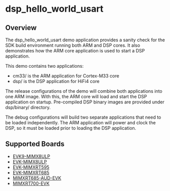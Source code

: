 # dsp_hello_world_usart

## Overview
The dsp_hello_world_usart demo application provides a sanity check for the SDK build
environment running both ARM and DSP cores. It also demonstrates how the ARM 
core application is used to start a DSP application.

This demo contains two applications:
- cm33/ is the ARM application for Cortex-M33 core
- dsp/ is the DSP application for HiFi4 core

The release configurations of the demo will combine both applications into one ARM
image.  With this, the ARM core will load and start the DSP application on
startup.  Pre-compiled DSP binary images are provided under dsp/binary/ directory.

The debug configurations will build two separate applications that need to be
loaded independently.  The ARM application will power and clock the DSP, so
it must be loaded prior to loading the DSP application.

## Supported Boards
- [EVK9-MIMX8ULP](../../_boards/evk9mimx8ulp/dsp_examples/hello_world_usart/example_board_readme.md)
- [EVK-MIMX8ULP](../../_boards/evkmimx8ulp/dsp_examples/hello_world_usart/example_board_readme.md)
- [EVK-MIMXRT595](../../_boards/evkmimxrt595/dsp_examples/hello_world_usart/example_board_readme.md)
- [EVK-MIMXRT685](../../_boards/evkmimxrt685/dsp_examples/hello_world_usart/example_board_readme.md)
- [MIMXRT685-AUD-EVK](../../_boards/mimxrt685audevk/dsp_examples/hello_world_usart/example_board_readme.md)
- [MIMXRT700-EVK](../../_boards/mimxrt700evk/dsp_examples/hello_world_usart/example_board_readme.md)
